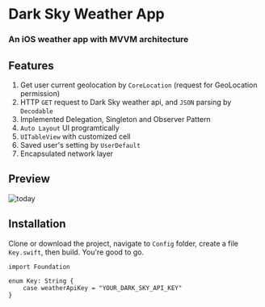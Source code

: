 # Dark Sky Weather App
### An iOS weather app with MVVM architecture

## Features
1. Get user current geolocation by `CoreLocation` (request for GeoLocation permission)
1. HTTP `GET` request to Dark Sky weather api, and `JSON` parsing by `Decodable`
1. Implemented Delegation, Singleton and Observer Pattern
1. `Auto Layout` UI programtically
1. `UITableView` with customized cell
1. Saved user's setting by `UserDefault`
1. Encapsulated network layer

## Preview
![today](preview/today.GIF)

## Installation
Clone or download the project, navigate to `Config` folder, create a file `Key.swift`, then build. You're good to go.
```
import Foundation

enum Key: String {
    case weatherApiKey = "YOUR_DARK_SKY_API_KEY"
}
```
